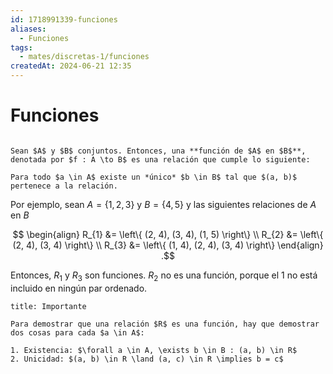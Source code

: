 ```yaml
---
id: 1718991339-funciones
aliases:
  - Funciones
tags:
  - mates/discretas-1/funciones
createdAt: 2024-06-21 12:35
---
```


# Funciones

```ad-definition

Sean $A$ y $B$ conjuntos. Entonces, una **función de $A$ en $B$**, denotada por $f : A \to B$ es una relación que cumple lo siguiente:

Para todo $a \in A$ existe un *único* $b \in B$ tal que $(a, b)$ pertenece a la relación.

```

Por ejemplo, sean $A = \left\{ 1, 2, 3 \right\}$ y $B = \left\{ 4, 5 \right\}$ y las siguientes relaciones de $A$ en $B$

$$
\begin{align}
R_{1} &= \left\{ (2, 4), (3, 4), (1, 5) \right\} \\
R_{2}  &= \left\{ (2, 4), (3, 4) \right\} \\
R_{3} &= \left\{ (1, 4), (2, 4), (3, 4) \right\}
\end{align}
.$$

Entonces, $R_{1}$ y $R_{3}$ son funciones. $R_{2}$ no es una función, porque el $1$ no está incluido en ningún par ordenado.

```ad-important
title: Importante

Para demostrar que una relación $R$ es una función, hay que demostrar dos cosas para cada $a \in A$:

1. Existencia: $\forall a \in A, \exists b \in B : (a, b) \in R$
2. Unicidad: $(a, b) \in R \land (a, c) \in R \implies b = c$

```
